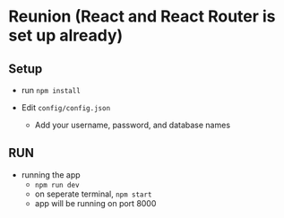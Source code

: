 # Reunion (React and React Router is set up already)


## Setup

- run `npm install`

- Edit `config/config.json`
    + Add your username, password, and database names

## RUN

- running the app
    + `npm run dev`
    + on seperate terminal, `npm start`
    + app will be running on port 8000
